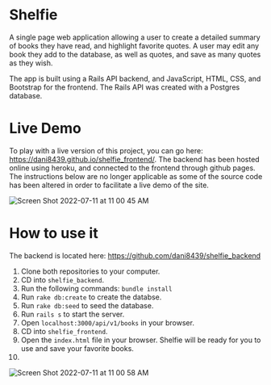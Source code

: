 # Shelfie

A single page web application allowing a user to create a detailed summary of books they have read, and highlight favorite quotes. A user may edit any book they add to the database, as well as quotes, and save as many quotes as they wish. 

The app is built using a Rails API backend, and JavaScript, HTML, CSS, and Bootstrap for the frontend. The Rails API was created with a Postgres database.

# Live Demo 
To play with a live version of this project, you can go here: https://dani8439.github.io/shelfie_frontend/. The backend has been hosted online using heroku, and connected to the frontend through github pages. The instructions below are no longer applicable as some of the source code has been altered in order to facilitate a live demo of the site. 

![Screen Shot 2022-07-11 at 11 00 45 AM](https://user-images.githubusercontent.com/26771302/178295494-881c3abb-3ac6-46a3-bea1-d83b32735f8f.jpeg)

# How to use it
The backend is located here: https://github.com/dani8439/shelfie_backend

1. Clone both repositories to your computer.
2. CD into `shelfie_backend`.
3. Run the following commands: `bundle install`
4. Run `rake db:create` to create the databse.
5. Run `rake db:seed` to seed the database.
6. Run `rails s` to start the server.
7. Open `localhost:3000/api/v1/books` in your browser.
8. CD into `shelfie_frontend`.
9. Open the `index.html` file in your browser. Shelfie will be ready for you to use and save your favorite books. 
10. 
![Screen Shot 2022-07-11 at 11 00 58 AM](https://user-images.githubusercontent.com/26771302/178295541-3e688534-3a6d-4c94-8f85-985104457c76.jpeg)
